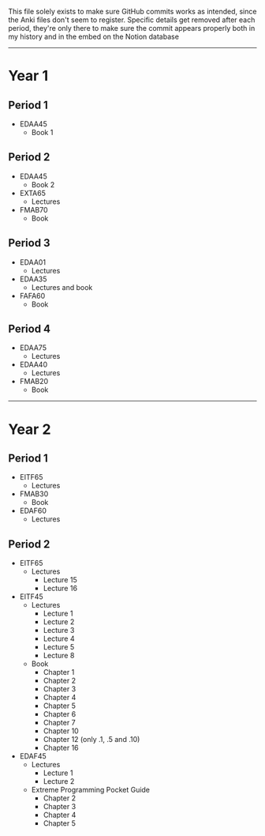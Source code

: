 This file solely exists to make sure GitHub commits works as intended, since the Anki files don't seem to register.
Specific details get removed after each period, they're only there to make sure the commit appears properly both in my history and in the embed on the Notion database

---
# Year 1
## Period 1
* EDAA45
	* Book 1
## Period 2
* EDAA45
	* Book 2
* EXTA65
	* Lectures
* FMAB70
	* Book
## Period 3
* EDAA01
	* Lectures
* EDAA35
	* Lectures and book
* FAFA60
	* Book
## Period 4
* EDAA75
	* Lectures
* EDAA40
	* Lectures
* FMAB20
	* Book

---

# Year 2
## Period 1
* EITF65
	* Lectures
* FMAB30
	* Book
* EDAF60
	* Lectures
## Period 2
* EITF65
	* Lectures
		* Lecture 15
		* Lecture 16
* EITF45
	* Lectures
		* Lecture 1
		* Lecture 2
		* Lecture 3
		* Lecture 4
		* Lecture 5
		* Lecture 8
	* Book
		* Chapter 1
		* Chapter 2
		* Chapter 3
		* Chapter 4
		* Chapter 5
		* Chapter 6
		* Chapter 7
		* Chapter 10
		* Chapter 12 (only .1, .5 and .10)
		* Chapter 16
* EDAF45
	* Lectures
		* Lecture 1
		* Lecture 2
	* Extreme Programming Pocket Guide
		* Chapter 2
		* Chapter 3
		* Chapter 4
		* Chapter 5
